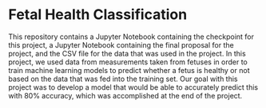# Fetal Health Classification
This repository contains a Jupyter Notebook containing the checkpoint for this project, a Jupyter Notebook containing the final proposal for the project, and the CSV file for the data that was 
used in the project. In this project, we used data from measurements taken from fetuses in order to train machine learning models to predict whether a fetus is healthy or not based on 
the data that was fed into the training set. Our goal with this project was to develop a model that would be able to accurately predict this with 80% accuracy, which was accomplished at
the end of the project.
